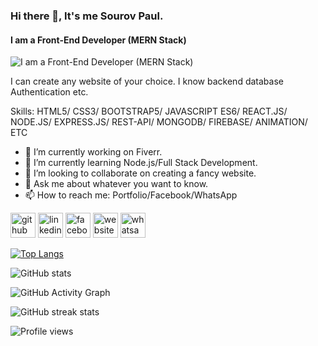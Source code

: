 ### Hi there 👋, It's me Sourov Paul.
#### I am a Front-End Developer (MERN Stack)
![I am a Front-End Developer (MERN Stack)](https://i.ibb.co/GCCrJnW/Sourov-Paulo.jpg)

 I can create any website of your choice. I know backend database Authentication etc.

Skills: HTML5/ CSS3/ BOOTSTRAP5/ JAVASCRIPT ES6/ REACT.JS/ NODE.JS/ EXPRESS.JS/ REST-API/ MONGODB/ FIREBASE/ ANIMATION/ ETC

- 🔭 I’m currently working on Fiverr. 
- 🌱 I’m currently learning Node.js/Full Stack Development. 
- 👯 I’m looking to collaborate on creating a fancy website. 
- 💬 Ask me about whatever you want to know. 
- 📫 How to reach me: Portfolio/Facebook/WhatsApp 


[<img src='https://cdn.jsdelivr.net/npm/simple-icons@3.0.1/icons/github.svg' alt='github' height='40'>](https://github.com/Sourov-Paul)  [<img src='https://cdn.jsdelivr.net/npm/simple-icons@3.0.1/icons/linkedin.svg' alt='linkedin' height='40'>](https://www.linkedin.com/in/sourov-paul-169668150/)  [<img src='https://cdn.jsdelivr.net/npm/simple-icons@3.0.1/icons/facebook.svg' alt='facebook' height='40'>](https://www.facebook.com/Sourov.Paul.Web.Developer)  [<img src='https://cdn.jsdelivr.net/npm/simple-icons@3.0.1/icons/icloud.svg' alt='website' height='40'>](https://brave-mccarthy-c8c683.netlify.app)  [<img src='https://cdn.jsdelivr.net/npm/simple-icons@3.0.1/icons/whatsapp.svg' alt='whatsapp' height='40'>](http://api.whatsapp.com/send?phone=+8801997587705)  

[![Top Langs](https://github-readme-stats.vercel.app/api/top-langs/?username=Sourov-Paul)](https://github.com/anuraghazra/github-readme-stats)

![GitHub stats](https://github-readme-stats.vercel.app/api?username=Sourov-Paul&show_icons=true)  

![GitHub Activity Graph](https://activity-graph.herokuapp.com/graph?username=Sourov-Paul)  

![GitHub streak stats](https://github-readme-streak-stats.herokuapp.com/?user=Sourov-Paul)  

![Profile views](https://gpvc.arturio.dev/Sourov-Paul)  
